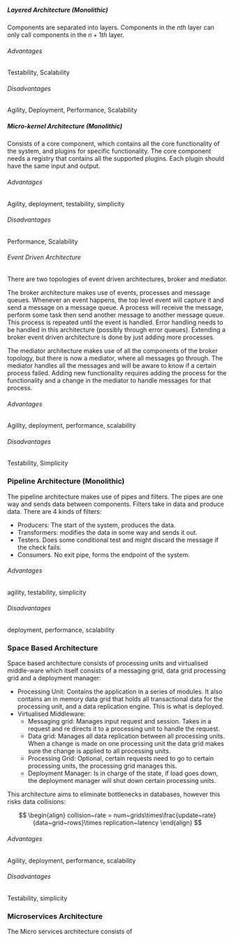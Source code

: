 
##### Layered Architecture (Monolithic)

Components are separated into layers. Components in the $nth$ layer can only call components in the $n+1th$ layer.

###### Advantages
Testability, Scalability

###### Disadvantages
Agility, Deployment, Performance, Scalability

##### Micro-kernel Architecture (Monolithic)

Consists of a core component, which contains all the core functionality of the system, and plugins for specific functionality. The core component needs a registry that contains all the supported plugins. Each plugin should have the same input and output.

###### Advantages
Agility, deployment, testability, simplicity

###### Disadvantages
Performance, Scalability

###### Event Driven Architecture

There are two topologies of event driven architectures, broker and mediator.

The broker architecture makes use of events, processes and message queues. Whenever an event happens, the top level event will capture it and send a message on a message queue. A process will receive the message, perform some task then send another message to another message queue. This process is repeated until the event is handled. Error handling needs to be handled in this architecture (possibly through error queues). Extending a broker event driven architecture is done by just adding more processes. 

The mediator architecture  makes use of all the components of the broker topology, but there is now a mediator, where all messages go through. The mediator handles all the messages and will be aware to know if a certain process failed. Adding new functionality requires adding the process for the functionality and a change in the mediator to handle messages for that process.

###### Advantages
Agility, deployment, performance, scalability

###### Disadvantages
Testability, Simplicity

### Pipeline Architecture (Monolithic)

The pipeline architecture makes use of pipes and filters. The pipes are one way and sends data between components. Filters take in data and produce data. There are 4 kinds of filters:
* Producers: The start of the system, produces the data.
* Transformers: modifies the data in some way and sends it out.
* Testers. Does some conditional test and might discard the message if the check fails.
* Consumers. No exit pipe, forms the endpoint of the system.

###### Advantages
agility, testability, simplicity

###### Disadvantages
deployment, performance, scalability

### Space Based Architecture

Space based architecture consists of processing units and virtualised middle-ware which itself consists of a messaging grid, data grid processing grid and a deployment manager:
* Processing Unit: Contains the application in a series of modules. It also contains an in memory data grid that holds all transactional data for the processing unit, and a data replication engine. This is what is deployed.
* Virtualised Middleware:
	* Messaging grid: Manages input request and session. Takes in a request and re directs it to a processing unit to handle the request.
	* Data grid: Manages all data replication between all processing units. When a change is made on one processing unit the data grid makes sure the change is applied to all processing units.
	* Processing Grid: Optional, certain requests need to go to certain processing units, the processing grid manages this.
	* Deployment Manager: Is in charge of the state, if load goes down, the deployment manager will shut down certain processing units.

This architecture aims to eliminate bottlenecks in databases, however this risks data collisions:

$$
\begin{align}
collision~rate = num~grids\times\frac{update~rate}{data~grid~rows}\times replication~latency
\end{align}
$$

###### Advantages
Agility, deployment, performance, scalability

###### Disadvantages
Testability, simplicity

### Microservices Architecture

The Micro services architecture consists of

